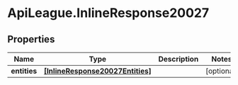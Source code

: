 # ApiLeague.InlineResponse20027

## Properties

Name | Type | Description | Notes
------------ | ------------- | ------------- | -------------
**entities** | [**[InlineResponse20027Entities]**](InlineResponse20027Entities.md) |  | [optional] 


